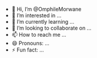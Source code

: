 - 👋 Hi, I’m @OmphileMorwane
- 👀 I’m interested in ...
- 🌱 I’m currently learning ...
- 💞️ I’m looking to collaborate on ...
- 📫 How to reach me ...
- 😄 Pronouns: ...
- ⚡ Fun fact: ...

<!---
OmphileMorwane/OmphileMorwane is a ✨ special ✨ repository because its `README.md` (this file) appears on your GitHub profile.
You can click the Preview link to take a look at your changes.
--->

